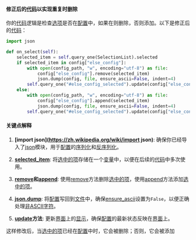 

#### 修正后的[代码](https://zh.wikipedia.org/wiki/代码)以实现重复时删除

你的[代码](https://zh.wikipedia.org/wiki/代码)逻辑是检查[选项](https://zh.wikipedia.org/wiki/选项)是否在[配置](https://zh.wikipedia.org/wiki/配置)中，如果在则删除，否则添加。以下是修正后的[代码](https://zh.wikipedia.org/wiki/代码)：

```python
import json

def on_select(self):
    selected_item = self.query_one(SelectionList).selected
    if selected_item in config["else_config"]:
        with open(config_path, "w", encoding="utf-8") as file:
            config["else_config"].remove(selected_item)
            json.dump(config, file, ensure_ascii=False, indent=4)
        self.query_one("#else_config_selected").update(config["else_config"])
    else:
        with open(config_path, "w", encoding="utf-8") as file:
            config["else_config"].append(selected_item)
            json.dump(config, file, ensure_ascii=False, indent=4)
        self.query_one("#else_config_selected").update(config["else_config"])
```

#### 关键点解释

1. **[import json](https://zh.wikipedia.org/wiki/import json)**:
   确保你已经导入了[json](https://zh.wikipedia.org/wiki/json)模块，用于[配置](https://zh.wikipedia.org/wiki/配置)的[序列化](https://zh.wikipedia.org/wiki/序列化)和[反序列化](https://zh.wikipedia.org/wiki/反序列化)。

2. **[selected_item](https://zh.wikipedia.org/wiki/selected_item)**:
   将[选中的项](https://zh.wikipedia.org/wiki/选中的项)存储在一个[变量](https://zh.wikipedia.org/wiki/变量)中，以便在后续的[代码](https://zh.wikipedia.org/wiki/代码)中多次使用。

3. **[remove](https://zh.wikipedia.org/wiki/remove)和[append](https://zh.wikipedia.org/wiki/append)**:
   使用[remove](https://zh.wikipedia.org/wiki/remove)方法删除[选中的项](https://zh.wikipedia.org/wiki/选中的项)，使用[append](https://zh.wikipedia.org/wiki/append)方法添加[选中的项](https://zh.wikipedia.org/wiki/选中的项)。

4. **[json.dump](https://zh.wikipedia.org/wiki/json.dump)**:
   将[配置](https://zh.wikipedia.org/wiki/配置)写回到[文件](https://zh.wikipedia.org/wiki/文件)中，确保[ensure_ascii](https://zh.wikipedia.org/wiki/ensure_ascii)设置为`False`，以便正确处理[非ASCII字符](https://zh.wikipedia.org/wiki/非ASCII字符)。

5. **[update](https://zh.wikipedia.org/wiki/update)方法**:
   更新[界面](https://zh.wikipedia.org/wiki/界面)上的[显示](https://zh.wikipedia.org/wiki/显示)，确保[配置](https://zh.wikipedia.org/wiki/配置)的最新状态反映在[界面](https://zh.wikipedia.org/wiki/界面)上。

这样修改后，当[选中的项](https://zh.wikipedia.org/wiki/选中的项)已经在[配置](https://zh.wikipedia.org/wiki/配置)中时，它会被删除；否则，它会被添加